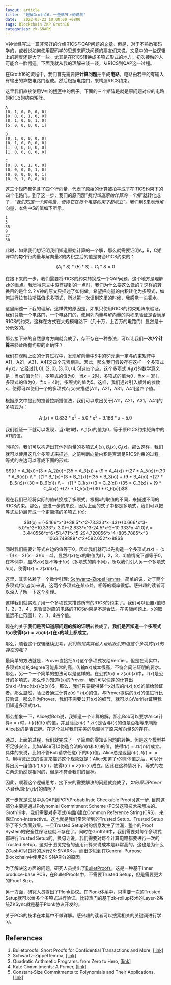 ```yaml
---
layout: article
title:  "理解Groth16，一些细节上的说明"
date:   2022-03-22 10:00:00 +0800
tags: Blockchain ZKP Groth16
categories: zk-SNARK
---
```


V神曾经写过一篇非常好的介绍R1CS与QAP问题的[文章](https://vitalik.ca/general/2016/12/10/qap.html)。但是，对于不熟悉密码学的，或者说如何使用密码学的思想来解决问题的票友们来说，文章中的一些逻辑上的跨度还是大了一些。尤其是在R1CS转换成多项式形式的地方，初次接触的人可能会一脸懵逼。下面我就从我的理解来谈一谈，从R1CS到QAP这一过程。

在Groth16的流程中，我们首先需要把**计算问题**拍平成**电路**。电路由若干的有输入有输出的算数电路门组成。然后根据电路门，来构造R1CS约束。

这里我们直接使用V神的[博客](https://vitalik.ca/general/2016/12/10/qap.html)中的例子。下面的三个矩阵是就是原问题对应的电路的R1CS的约束矩阵。

```
A
[0, 1, 0, 0, 0, 0]
[0, 0, 0, 1, 0, 0]
[0, 1, 0, 0, 1, 0]
[5, 0, 0, 0, 0, 1]

B
[0, 1, 0, 0, 0, 0]
[0, 1, 0, 0, 0, 0]
[1, 0, 0, 0, 0, 0]
[1, 0, 0, 0, 0, 0]

C
[0, 0, 0, 1, 0, 0]
[0, 0, 0, 0, 1, 0]
[0, 0, 0, 0, 0, 1]
[0, 0, 1, 0, 0, 0]
```

这三个矩阵都包含了四个行向量，代表了原始的计算被拍平成了在R1CS约束下的四个电路门。到了这一步，我们的原问题”*我们知道原始计算的一个解*“就转化成了，*“我们知道一个解向量，使得它在每个电路约束下都成立”*。我们用$S$来表示解向量，本例中$S$的值如下所示。

```
1
3
35
9
27
30
```

此时，如果我们想证明我们知道原始计算的一个解，那么就需要证明A，B，C矩阵中的**每个**行向量与解向量$S$的内积之后的值是符合R1CS约束的：

$$(A_i*S)* (B_i*S) - C_i*S = 0$$

在接下来的一步，我们需要将R1CS的约束转换成一个QAP问题，这个地方是理解zk的重点。我觉得原文中没有提到的一点时，我们为什么要这么做的？这样的转换目的是什么？V神的原文只描述了如何做，希望把向量的内积转化为多项式，如何进行拉普拉斯插值求多项式，所以第一次读到这里的时候，我感觉一头雾水。

这里阐述一下我的理解。这样做的原因是，如果只使用R1CS的约束矩阵来验证，我们只能一个电路门，一个电路门的，使用列向量与解向量的内积来验证是否满足R1CS的约束。这样在方式在大规模电路下（几十万，上百万的电路门）显然是十分低效的。

那么接下来的自然思考方向就变成了，存不存在一种办法，可以让我们**一次/个计算**来验证所有约束的正确性？

我们在观察上面的计算过程中，发现解向量中$S$中的S1元素一定与约束矩阵中A11，A21，A31，A41这四个元素相乘。因此，那么我们假设存在这样一个多项式 $A_1(x)$，它经过$(1,0), (2,0), (3,0), (4,5)$这四个点。这个多项式 $A_1(x)$的数学意义是：当x的值为1时，多项式的值为0，当$x=2$时，多项式的值为0，当$x=3$时，多项式的值为0，当$x=4$时，多项式的值为5。这样，我们通过引入额外的参数x，使得可以使用一个的多项式$A_1(x)$来描述[A11，A21，A31，A41]这四个值。

根据原文中提到的拉普拉斯插值法，我们可以求出关于[A11，A21，A31，A41]的多项式为：

$$A_1(x) = 0.833*x^3 -5.0*x^2 +9.166*x -5.0$$

我们验证一下就可以发现，当x取1时，A_1(x)的值为0，等于原R1CS约束矩阵中的A11的值。

同样的，我们可以构造出其他列向量的多项式$A_i(x),B_i(x),C_i(x)$。那么这样，我们就可以使用这几个多项式来描述，之前判断向量内积是否满足R1CS约束的过程。等式的左边可以写成下面的形式:

$$((1 * A_1(x))+(3 * A_2(x))+(35 * A_3(x)) + (9 * A_4(x)) +(27 * A_5(x))+(30 * A_6(x))) \\ *（(1 * B_1(x)+(3 * B_2(x))+(35 * B_3(x)) + (9 * B_4(x)) +(27 * B_5(x))+(30 * B_6(x))) \\ - （(1 * C_1(x)+(3 * C_2(x))+(35 * C_3(x)) + (9 * C_4(x)) +(27 * C_5(x))+(30 * C_6(x)))$$

现在我们已经将实际的值转换成了多项式，根据x的取值的不同，来描述不同的R1CS约束。那么，更进一步的来说，因为上面的式子中都是多项式，我们可以把等式左边展开成一个更简洁的多项式 $t(x)$:

$$t(x) = (-5.166*x^3+38.5*x^2-73.333*x+43)*(0.666*x^3-5.0*x^2+10.333*x-3.0)-(2.833*x^3-24.5*x^2+10.333*x-41.0)\\
       = -3.440556*x^6+51.471*x^5-294.720056*x^4+805.7885*x^3-1063.749889*x^2+592.652*x-88$$

同时我们需要让等式右边的值等于0。因此我们就可以先构造一个多项式$z(x)=(x-1)(x-2)(x-3)(x-4)$。显然$z(x)$在x的取值为[1，2，3，4]值情况下都等于0。在本例中，显然$z(x)$是不等于$t(x)$（多项式的阶不同），所以我们引入另一个多项式$h(x)$，使得$t(x)=z(x)h(x)$。

这里，其实依赖了一个数学引理: [Schwartz–Zippel lemma](https://en.wikipedia.org/wiki/Schwartz%E2%80%93Zippel_lemma)。简单的说，对于两个多项式$f(x)$,$g(x)$来说，这两个多项式在某点处，相等的概率很低。感兴趣的读者可以深入了解一下这个引理。

这样我们就实现了用一个多项式来描述所有的R1CS的约束了。我们可以设置x值取1，2，3，4，来验证对应的电路的R1CS约束是不是合法。在实际问题上，x的取值远不止范围1，2，3，4四个值。

现在的关于**我们是否知道原问题的解的证明**转换成了，**我们是否知道一个多项式$t(x)$使得$t(x)=z(x)h(x)$在x的域上都成立**。

那么，顺着这个逻辑继续思考，*我们如何向其他人证明我们知道这个多项式$t(x)$的存在的呢？*

最简单的方法就是，Prover直接把$t(x)$这个多项式发给Verifier。但是在现实中，多项式$t(x)$的degree可能非常的高，传输$t(x)$成本很高，不符合简洁证明的要求。那么，另一个一个简单的想法可以是这样的。在公式$t(x)=z(x)h(x)$中，$z(x)$是公开的多项式，那么作为知道$t(x)$的Prover，我们可以快速的计算出$h(x)=\frac{t(x)}{z(x)}$。那么，我们只要提供某个x对应的$h(x)$,$t(x)$的值给验证者。那么显然，验证者通过计算$z(x)*h(x)$的值，与Prover提供的$t(x)$的值进行比较验证。那么作为Prover，我们不需要公开$t(x)$的细节，就可以向Verifier证明我们知道多项式$t(x)$。

那么想象一下，Alice对Bob说，我知道一个计算的解。那么Bob可以要求Alice计算$x=r$时，$h(r)$和$t(r)$的值，并且验证$h(r)*z(r)$是否与$t(r)$的值是否相等来判断Alice说的是否正确。在这个过程我们完美的隐藏掉了原来解向量$S$的存在。

通过，上面的过程，我们就完成了一个简单的零知识问题的转换。但是这个模型并不足够安全，比如Alice可以伪造合法的$h(r)$和$t(r)$的值，使得$t(r)=z(r)h(r)$成立。具体的来说，比如不管Bob请求任意r下的$h(r)$值，Alice总是返回$h(r),t(r) == 0$。用稍微正式的语言来描述这个现象就是：Alice知道了$r$的具体值之后，可以计算出另一组值$t(r')$,$h(r')$，使得$t(r')=z(r)h(r')$成立。因此在这种情况下，等式的左右两边仍然是相同的，但是不符合我们的目标。

因此，顺着这个逻辑思考，接下来的需要解决的问题就变成了，*如何保证Prover不会伪造*$h(r)$,$t(r)$的值呢？

这一步就是文章中从QAP到PCP(Probabilistic Checkable Proofs)这一步. 目前这部分主要是通过Polynomial Commitment Scheme (PCS)这项技术来解决的。Groth16中，我们需要对多项式(电路)建立Common Reference String(CRS)，来保证non-interactive。这也就是我们常常听到的Trusted Setup。Trusted Setup带了不少负面效果。一旦Trusted Setup时的信息发生了泄漏，整个的Proof System的安全性保证也就不存在了。同时在Groth16中，我们需要对每个多项式都进行Trusted Setup的。换句话说，我们需要对每个计算电路都要进行一次的Trusted Setup，这对于图灵完备的通用计算来说成本是非常高的。这也是为什么ZCash可以良好的运行ZK-SNARKs，而很少见到在General-Purpose Blockchain中使用ZK-SNARKs的原因。

为了解决这方面的问题，研究人员提出了[BulletProofs](https://crypto.stanford.edu/bulletproofs/)，这是一种基于inner produce-base PCS，在BulletProofs中，不需要Trusted Setup，但是需要更大的Proof Size。

另一方面，研究人员提出了Plonk协议。在Plonk体系中，只需要一次的Trusted Setup就可以给多个多项式进行验证。比较热门的基于zk-rollup技术的Layer-2系统ZKSync就是基于Plonk协议开发的。

关于PCS的技术在本篇中不做详解。感兴趣的读者可以搜索相关的关键词进行学习。

## References

1. Bulletproofs: Short Proofs for Confidential Transactions and More, [[link]](https://crypto.stanford.edu/bulletproofs/)
2. Schwartz–Zippel lemma, [[link]](https://en.wikipedia.org/wiki/Schwartz%E2%80%93Zippel_lemma)
3. Quadratic Arithmetic Programs: from Zero to Hero, [[link]](https://vitalik.ca/general/2016/12/10/qap.html)
4. Kate Commitments: A Primer, [[link]](https://hackmd.io/@tompocock/Hk2A7BD6U)
5. Constant-Size Commitments to Polynomials and Their Applications, [[link]](https://www.iacr.org/archive/asiacrypt2010/6477178/6477178.pdf)
